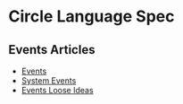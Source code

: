 Circle Language Spec
====================

Events Articles
-----------------

- [Events](events.md)
- [System Events](system-events.md)
- [Events Loose Ideas](events-loose-ideas.md)